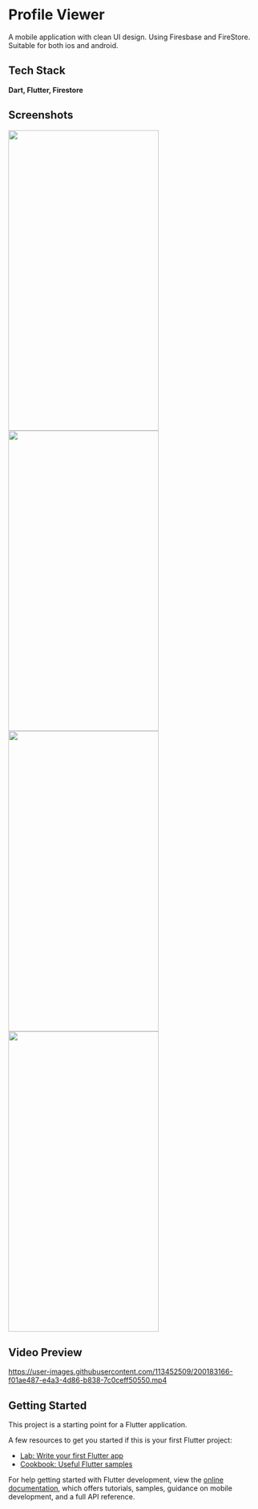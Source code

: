 # Profile Viewer
A mobile application with clean UI design. Using Firesbase and FireStore. Suitable for both ios and android.

## Tech Stack

**Dart, Flutter, Firestore** 

## Screenshots
<div width="100%" display="flex" justify-content="space-evenly">
<img src="https://user-images.githubusercontent.com/113452509/200176610-d6843967-d220-4f26-968a-ed0e93f39136.png"  width="300" height="600"> 
<img src="https://user-images.githubusercontent.com/113452509/200176609-4ffbc62a-590d-46ad-a80e-ac4da6e6e8b7.png"  width="300" height="600">
<img src="https://user-images.githubusercontent.com/113452509/200176611-6b4eb0f0-0e2b-49ee-892a-2fe6319f3458.png"  width="300" height="600">
<img src="https://user-images.githubusercontent.com/113452509/200176601-ee52979d-619b-4b70-b7e9-ff72770c397c.png"  width="300" height="600">
</div>


## Video Preview
https://user-images.githubusercontent.com/113452509/200183166-f01ae487-e4a3-4d86-b838-7c0ceff50550.mp4

## Getting Started

This project is a starting point for a Flutter application.

A few resources to get you started if this is your first Flutter project:

- [Lab: Write your first Flutter app](https://docs.flutter.dev/get-started/codelab)
- [Cookbook: Useful Flutter samples](https://docs.flutter.dev/cookbook)

For help getting started with Flutter development, view the
[online documentation](https://docs.flutter.dev/), which offers tutorials,
samples, guidance on mobile development, and a full API reference.
